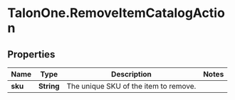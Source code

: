# TalonOne.RemoveItemCatalogAction

## Properties

Name | Type | Description | Notes
------------ | ------------- | ------------- | -------------
**sku** | **String** | The unique SKU of the item to remove. | 


